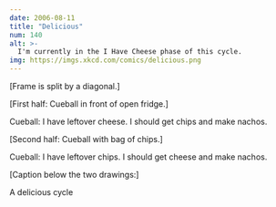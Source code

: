 ```yaml
---
date: 2006-08-11
title: "Delicious"
num: 140
alt: >-
  I'm currently in the I Have Cheese phase of this cycle.
img: https://imgs.xkcd.com/comics/delicious.png
---
```

[Frame is split by a diagonal.]

[First half: Cueball in front of open fridge.]

Cueball: I have leftover cheese. I should get chips and make nachos.

[Second half: Cueball with bag of chips.]

Cueball: I have leftover chips. I should get cheese and make nachos.

[Caption below the two drawings:]

A delicious cycle